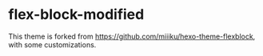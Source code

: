 # flex-block-modified

This theme is forked from https://github.com/miiiku/hexo-theme-flexblock, with some customizations.
